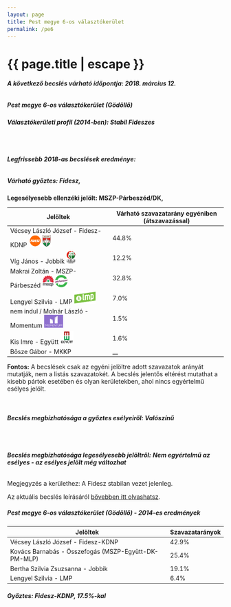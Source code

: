 ```yaml
---
layout: page
title: Pest megye 6-os választókerület
permalink: /pe6
---
```


<h1 class="page-title">{{ page.title | escape }}</h1>

<div class="section">
    <div class="row">
          <div class="col s12"><h6><span><strong>A következő becslés várható időpontja: 2018. március 12.</strong></span></h6>
		  <h5>Pest megye 6-os választókerület (Gödöllő)</h5>
<h6><strong>Választókerületi profil (2014-ben): <span id="profil">Stabil Fideszes</span></strong></h6>
<br/>
<h6><strong>Legfrissebb 2018-as becslések eredménye:</strong></h6<br/><h5>Várható győztes: <span id="gyoztes">Fidesz, </span><span id="esely"></span><span></span></h5>
			<p><strong>Legesélyesebb ellenzéki jelölt: <span id="masodik">MSZP-Párbeszéd/DK, </span><span id="esely2"></span><span></span></strong></p>
<table class="striped">
              <thead>
                <tr>
                    <th>Jelöltek</th>
                    <th>Várható szavazatarány egyéniben (átszavazással)</th>
                </tr>
              </thead>
              <tbody>
             <tr>
                  <td>Vécsey László József - Fidesz-KDNP <img src="images/fideszkdnp_logo.png" style="width:55px;height:30px;"></td>
				  <td id="id_fidesz">44.8%</td>
			</tr>
			<tr><td>Víg János - Jobbik <img src="images/jobbik_logo.png" style="width:23px;height:30px;"></td><td id="id_jobbik">12.2%</td></tr>
<tr>
                  <td>Makrai Zoltán - MSZP-Párbeszéd <img src="images/mszpparbeszed_logo.png" style="width:60px;height:30px;"></td>
				  <td id="id_baloldal">32.8%</td>
			</tr>
			<tr>
                  <td>Lengyel Szilvia - LMP <img src="images/lmp_logo.png" style="width:52px;height:30px;"></td>
				  <td id="lmp">7.0%</td>
			</tr>
			<tr>
				  <td>nem indul / Molnár László - Momentum <img src="images/momentum_logo.png" style="width:44px;height:30px;"></td>
				  <td id="id_momentum">1.5%</td>
			</tr>
<tr>
<td>Kis Imre -  Együtt <img src="images/egyutt_logo.png" style="width:31px;height:30px;"></td>
<td id="id_egyutt">1.6%</td>
</tr>           
<tr>
<td>Bősze Gábor - MKKP</td>
<td id="id_egyeb">__</td>
</tr>       
              </tbody>
            </table>
			
			
<p><strong>Fontos:</strong> A becslések csak az egyéni jelöltre adott szavazatok arányát mutatják, nem a listás szavazatokét. A becslés jelentős eltérést mutathat a kisebb pártok esetében és olyan kerületekben, ahol nincs egyértelmű esélyes jelölt.</p>
<br/>
			<h6><strong>Becslés megbízhatósága a győztes esélyeiről: Valószínű</strong> </h6>
<br/><h6><strong>Becslés megbízhatósága legesélyesebb jelöltről:</strong> <strong><span id="biztos_jelolt">Nem egyértelmű az esélyes - az esélyes jelölt még változhat</span></strong></h6>
<p>Megjegyzés a kerülethez: A Fidesz stabilan vezet jelenleg.</p>
<p>Az aktuális becslés leírásáról <a href="../metodologia#0305">bővebben itt olvashatsz</a>.</p>
          </div>
    </div>
</div>

<div class="section">
    <div class="row">
          <div class="col s12">
		  <h5>Pest megye 6-os választókerület (Gödöllő) - 2014-es eredmények</h5>
            <table class="striped">
              <thead>
                <tr>
                    <th>Jelöltek</th>
                    <th>Szavazatarányok</th>
                </tr>
              </thead>
              <tbody>
             <tr>
                  <td>Vécsey László József - Fidesz-KDNP</td>
				  <td>42.9%</td>
			</tr>
			<tr>
			      <td>Kovács Barnabás - Összefogás (MSZP-Együtt-DK-PM-MLP)</td>
				  <td>25.4%</td>  
			</tr>
			<tr>
			      <td>Bertha Szilvia Zsuzsanna - Jobbik</td>
				  <td>19.1%</td>
			</tr>
			<tr>
				  <td>Lengyel Szilvia - LMP</td>
				  <td>6.4%</td>
			</tr>  	
              </tbody>
            </table>
			<h5>Győztes: Fidesz-KDNP, 17.5%-kal</h5>
          </div>
    </div>
</div>
